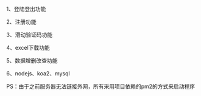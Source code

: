 1、登陆登出功能

2、注册功能

3、滑动验证码功能

4、excel下载功能

5、数据增删改查功能

6、nodejs、koa2、mysql

PS：由于之前服务器无法链接外网，所有采用项目依赖的pm2的方式来启动程序